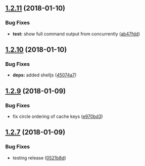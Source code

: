 <a name="1.2.11"></a>
## [1.2.11](https://github.com/heroku/cli-engine-util/compare/45074a7d3fbbe26a2706a14510fe47d5786a13fc...v1.2.11) (2018-01-10)


### Bug Fixes

* **test:** show full command output from concurrently ([ab47fdd](https://github.com/heroku/cli-engine-util/commit/ab47fdd))

<a name="1.2.10"></a>
## [1.2.10](https://github.com/heroku/cli-engine-util/compare/b5aa2ccc1c4d5d1df14e479a6c8718d7ea753c06...v1.2.10) (2018-01-10)


### Bug Fixes

* **deps:** added shelljs ([45074a7](https://github.com/heroku/cli-engine-util/commit/45074a7))

<a name="1.2.9"></a>
## [1.2.9](https://github.com/heroku/cli-engine-util/compare/1dd8002f8effd12fc845f87936d4672db1af7263...v1.2.9) (2018-01-09)


### Bug Fixes

* fix circle ordering of cache keys ([e970bd3](https://github.com/heroku/cli-engine-util/commit/e970bd3))

<a name="1.2.7"></a>
## [1.2.7](https://github.com/heroku/cli-engine-util/compare/a2b69dd9b80fcdd79dbf4772d89cdd1772813241...v1.2.7) (2018-01-09)


### Bug Fixes

* testing release ([0521b8d](https://github.com/heroku/cli-engine-util/commit/0521b8d))
